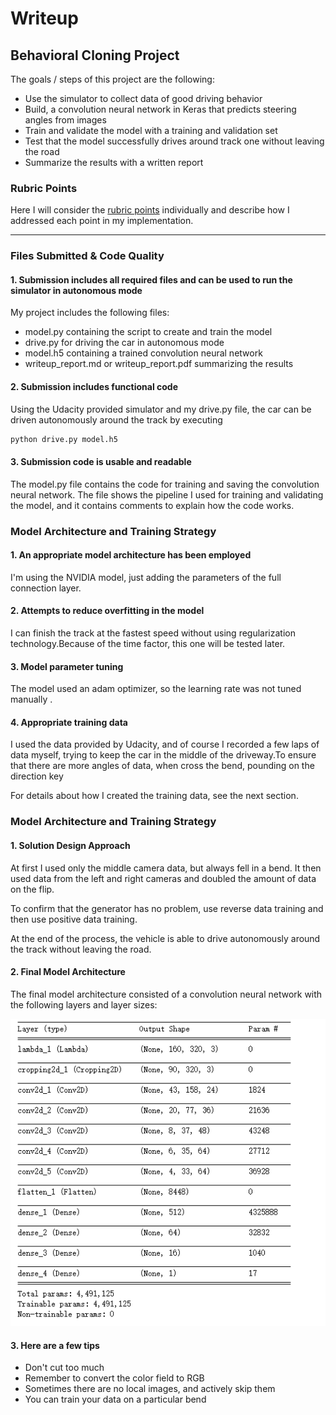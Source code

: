 # Writeup

## Behavioral Cloning Project

The goals / steps of this project are the following:
* Use the simulator to collect data of good driving behavior
* Build, a convolution neural network in Keras that predicts steering angles from images
* Train and validate the model with a training and validation set
* Test that the model successfully drives around track one without leaving the road
* Summarize the results with a written report

### Rubric Points
Here I will consider the [rubric points](https://review.udacity.com/#!/rubrics/432/view) individually and describe how I addressed each point in my implementation.  

---
### Files Submitted & Code Quality

#### 1. Submission includes all required files and can be used to run the simulator in autonomous mode

My project includes the following files:
* model.py containing the script to create and train the model
* drive.py for driving the car in autonomous mode
* model.h5 containing a trained convolution neural network 
* writeup_report.md or writeup_report.pdf summarizing the results

#### 2. Submission includes functional code
Using the Udacity provided simulator and my drive.py file, the car can be driven autonomously around the track by executing 
```sh
python drive.py model.h5
```

#### 3. Submission code is usable and readable

The model.py file contains the code for training and saving the convolution neural network. The file shows the pipeline I used for training and validating the model, and it contains comments to explain how the code works.

### Model Architecture and Training Strategy

#### 1. An appropriate model architecture has been employed

I'm using the NVIDIA model, just adding the parameters of the full connection layer.

#### 2. Attempts to reduce overfitting in the model

I can finish the track at the fastest speed without using regularization technology.Because of the time factor, this one will be tested later.

#### 3. Model parameter tuning

The model used an adam optimizer, so the learning rate was not tuned manually .

#### 4. Appropriate training data

I used the data provided by Udacity, and of course I recorded a few laps of data myself, trying to keep the car in the middle of the driveway.To ensure that there are more angles of data, when cross the bend, pounding on the direction key

For details about how I created the training data, see the next section. 

### Model Architecture and Training Strategy

#### 1. Solution Design Approach

At first I used only the middle camera data, but always fell in a bend.
It then used data from the left and right cameras and doubled the amount of data on the flip.

To confirm that the generator has no problem, use reverse data training and then use positive data training.

At the end of the process, the vehicle is able to drive autonomously around the track without leaving the road.

#### 2. Final Model Architecture

The final model architecture  consisted of a convolution neural network with the following layers and layer sizes:

![](./Image/summary.PNG)

#### 3. Here are a few tips
* Don't cut too much
* Remember to convert the color field to RGB
* Sometimes there are no local images, and actively skip them
* You can train your data on a particular bend

 

